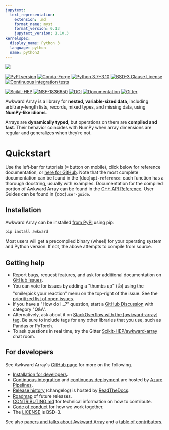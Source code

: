 ```yaml
---
jupytext:
  text_representation:
    extension: .md
    format_name: myst
    format_version: 0.13
    jupytext_version: 1.10.3
kernelspec:
  display_name: Python 3
  language: python
  name: python3
---
```


[![](https://raw.githubusercontent.com/scikit-hep/awkward-1.0/main/docs-img/logo/logo-300px.png)](https://github.com/scikit-hep/awkward-1.0)

[![PyPI version](https://badge.fury.io/py/awkward.svg)](https://pypi.org/project/awkward)
[![Conda-Forge](https://img.shields.io/conda/vn/conda-forge/awkward)](https://github.com/conda-forge/awkward-feedstock)
[![Python 3.7‒3.10](https://img.shields.io/badge/python-3.7%E2%80%923.10-blue)](https://www.python.org)
[![BSD-3 Clause License](https://img.shields.io/badge/license-BSD%203--Clause-blue.svg)](https://opensource.org/licenses/BSD-3-Clause)
[![Continuous integration tests](https://img.shields.io/azure-devops/build/jpivarski/Scikit-HEP/3/main?label=tests)](https://dev.azure.com/jpivarski/Scikit-HEP/_build)

[![Scikit-HEP](https://scikit-hep.org/assets/images/Scikit--HEP-Project-blue.svg)](https://scikit-hep.org/)
[![NSF-1836650](https://img.shields.io/badge/NSF-1836650-blue.svg)](https://nsf.gov/awardsearch/showAward?AWD_ID=1836650)
[![DOI](https://zenodo.org/badge/DOI/10.5281/zenodo.4341376.svg)](https://doi.org/10.5281/zenodo.4341376)
[![Documentation](https://img.shields.io/badge/docs-online-success)](https://awkward-array.readthedocs.io/)
[![Gitter](https://img.shields.io/badge/chat-online-success)](https://gitter.im/Scikit-HEP/awkward-array)

Awkward Array is a library for **nested, variable-sized data**, including arbitrary-length lists, records, mixed types, and missing data, using **NumPy-like idioms**.

Arrays are **dynamically typed**, but operations on them are **compiled and fast**. Their behavior coincides with NumPy when array dimensions are regular and generalizes when they’re not.

Quickstart
==========

Use the left-bar for tutorials (≡ button on mobile), click below for reference documentation, or [here for GitHub](https://github.com/scikit-hep/awkward-1.0). Note that the most complete documentation can be found in the {doc}`api-reference`: each function has a thorough docstring, usually with examples. Documentation for the compiled portion of Awkward Array can be found in the [C++ API Reference](https://awkward-array.readthedocs.io/en/latest/_static/index.html). User Guides can be found in {doc}`user-guide`.

Installation
------------

Awkward Array can be installed [from PyPI](https://pypi.org/project/awkward/) using pip:

```bash
pip install awkward
```

Most users will get a precompiled binary (wheel) for your operating system and Python version. If not, the above attempts to compile from source.

Getting help
------------

   * Report bugs, request features, and ask for additional documentation on [GitHub Issues](https://github.com/scikit-hep/awkward-1.0/issues).
   * You can vote for issues by adding a "thumbs up" (👍) using the "smile/pick your reaction" menu on the top-right of the issue. See the [prioritized list of open issues](https://github.com/scikit-hep/awkward-1.0/issues?q=is%3Aissue+is%3Aopen+sort%3Areactions-%2B1-desc+reactions%3A%3E0+).
   * If you have a "How do I...?" question, start a [GitHub Discussion](https://github.com/scikit-hep/awkward-1.0/discussions) with category "Q&A".
   * Alternatively, ask about it on [StackOverflow with the [awkward-array] tag](https://stackoverflow.com/questions/tagged/awkward-array). Be sure to include tags for any other libraries that you use, such as Pandas or PyTorch.
   * To ask questions in real time, try the Gitter [Scikit-HEP/awkward-array](https://gitter.im/Scikit-HEP/awkward-array) chat room.

For developers
--------------

See Awkward Array's [GitHub page](https://github.com/scikit-hep/awkward-1.0) for more on the following.

   * [Installation for developers](https://github.com/scikit-hep/awkward-1.0#installation-for-developers).
   * [Continuous integration](https://dev.azure.com/jpivarski/Scikit-HEP/_build?definitionId=3&_a=summary) and [continuous deployment](https://dev.azure.com/jpivarski/Scikit-HEP/_build?definitionId=4&_a=summary) are hosted by [Azure Pipelines](https://azure.microsoft.com/en-us/services/devops/pipelines/).
   * [Release history](https://awkward-array.readthedocs.io/en/latest/_auto/changelog.html) (changelog) is hosted by [ReadTheDocs](https://readthedocs.org).
   * [Roadmap](https://github.com/scikit-hep/awkward-1.0#roadmap) of future releases.
   * [CONTRIBUTING.md](https://github.com/scikit-hep/awkward-1.0/blob/main/CONTRIBUTING.md) for technical information on how to contribute.
   * [Code of conduct](https://scikit-hep.org/code-of-conduct) for how we work together.
   * The [LICENSE](https://github.com/scikit-hep/awkward-1.0/blob/main/LICENSE) is BSD-3.

See also [papers and talks about Awkward Array](https://github.com/scikit-hep/awkward-1.0#papers-and-talks-about-awkward-array) and a [table of contributors](https://github.com/scikit-hep/awkward-1.0#acknowledgements).

